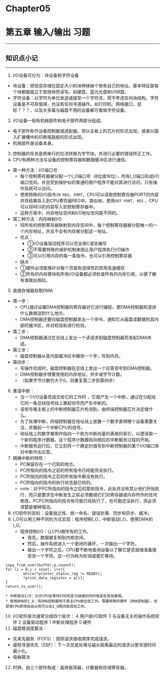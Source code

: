 # Chapter05
# 第五章 输入/输出 习题
- - - -
## 知识点小记
- - - -
1. I/O设备可分为：块设备和字符设备
* 块设备：把信息存储在固定大小的块种妹妹个快有自己的地址。基本特征是每个块都能独立于其他块而读写。如硬盘、蓝光光盘和USB盘。
* 字符设备：以字符为单位发送或接受一个字符流，而不考虑任何块结构。字符设备是不可存值得，也没有任何寻道操作。如打印机、网络接口、鼠标？？？，以及大多属与磁盘不用的设备都可看做字符设备。
2. I/O设备一般有机械部件和电子部件两部分组成。
* 电子部件称作设备控制器或适配器。常以主板上的芯片的形式出现，或者以插入扩展槽中的印刷电路板的形式出现。
* 机械部件是设备本身。
3. 控制器的任务是把串行的位流转换为字节块，并进行必要的错误矫正工作。
4. CPU有两种方法与设备的控制寄存器和数据缓冲区进行通信。
* 第一种方法：I/O端口号
	* 每个控制寄存器被分配一个I_O端口号（8位或16位），所有I_O端口形成I/O端口空间，并且受到保护似的普通的用户程序不能对其进行访问，只有操作系统可以访问。
	* 使用特殊的I/O指令`IN REG, PORT`，CPU可以读取控制寄存器PORT的内容并将结果存入到CPU寄存器REG中。类似地，使用`OUT PORT, REG` ，CPU可以将REG的内容写入到控制寄存器中。
	* 这种方案中，内存地址空间和I/O地址空间是不同的。
* 第二种方法：内存映射I/O
	* 将所有的控制寄存器映射到内存空间中，每个控制寄存器被分配唯一的一个内存地址，并且不会有内存被分配这一地址。
	* 优点：
		* ①I/O设备驱动程序可以完全用C语言编写
		* ②不需要特殊的保护机制来阻止用户程序执行I/O操作
		* ③可以引用内存的每一条指令，也可以引用控制寄存器
	* 缺点：
	* ①硬件必须能够针对每个页面有选择性的禁用高速缓存
	* ②所有的内存模块和所有I/O设备都必须检查所有的内存引用，以便了解有谁做出相应。
5. 直接存储器存取DMA
* 第一步：
	* CPU通过设置DMA控制器的寄存器对它进行编程，使DMA控制器知道讲什么数据送到什么地方。
	* DMA控制器还要向磁盘控制器发出一个命令，通知它从磁盘读数据到其内部的缓冲区，并对校验和进行检验。
* 第二步：
	* DMA控制器通过在总线上发出一个读请求到磁盘控制器而发起DMA传送。
* 第三步：
	* 磁盘控制器从其内部缓冲区中赌侠一个字，写到内存。
* 第四步：
	* 写操作完成时，磁盘控制器在总线上发出一个应答信号到DMA控制器。
	* DMA控制器步增要使用的内存地址，并步减字节计数。
	* （如果字节计数仍大于0，则重复第二步到第四步）
6. 重温中断：
	* 当一个I/O设备完成交给它的工作时 ，它就产生一个中断，通过在分配给它的一条总线信号线上置起信号而产生中断的。
	* 该信号被主板上的中断控制器芯片检测到，由终端控制器芯片决定做什么。
	* 为了处理中断，终端控制器在地址线上放置一个数字表明哪个设备需要关注，并置起一个中断CPU的信号。
	* 地址线上的数字被用作指向一个称为中断向量的表格的索引，以便读取一个新的程序计数器。这个程序计数器指向相应的中断服务过程的开始。
	* 中断服务运行后，它立刻将一个确定的值写到中断控制器的某个I/O端口来对中断作出应答。
7. 精确中断的特性：
	* PC保留存在一个已知的地方。
	* PC所指向的指令之前的所有指令已经能完全执行。
	* PC所指向的指令之后的所有指令都没有执行。
	* PC所指向的指令的执行状态是已知的。
	* note：对于PC所指向的指令之后的那些指令，此处并没有禁止他们开始执行，而只是要求在中断发生之前必须撤销它们对寄存器或内存所作的任何修改。PCPC所指向的指令有可能已经执行了，也可能还没执行，但必须清楚是哪种情况。
8. I/O软件的目标：设备独立性、统一命名、错误处理、同步和异步、缓冲。
9. I_O可以用三种不同的方式实现：程序控制I_O，中断驱动I_O，使用DMA的I_O。
	* 程序控制I/O：让CPU做所有的工作。
		* 首先，数据被复制到内核空间。
		* 然后，操作系统进入一个密闭的循环，一次输出一个字符。
		* 输出一个字符之后，CPU要不断地查询设备以了解它是否就绪准备接受另一个字符。这一行为称为轮询或者忙等待。
```
copy_from_user(buffer,p,counnt);
for (i = 0;i < count; i++){
		while(*printer_status_reg != READY);
		*print_data_register = p[i];
}
return_to_user();
```
	* 中断驱动I/O：允许CPU在等待打印机变为就绪的同时做某些其他事情。
	* 使用DMA的I_O：有DMA控制器而不是主CPU做全部工作。需要特殊的硬件（DMA控制器），但是使CPU获得自由从而可以在I_O期间做其他工作。
10. I/O软件层次通常分成四个层次：
4				用户级I/O软件
3		与设备无关的操作系统软件
2				设备驱动程序
1				中断处理程序
0				  	硬件
11. 磁盘臂调度算法：
* 先来先服务（FCFS）：按照请求接收顺序完成请求。
* 最短寻道优先（SSF）：下一次总是处理与磁头距离最近的请求以使寻道时间最小化。
* 电梯算法
12. 时钟，由三个部件构成：晶体振荡器，计数器和存储寄存器。





